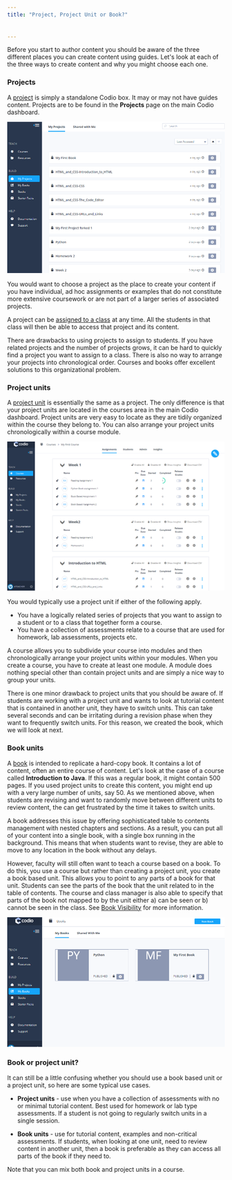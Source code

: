 ```yaml
---
title: "Project, Project Unit or Book?"


---
```


Before you start to author content you should be aware of the three different places you can create content using guides. Let's look at each of the three ways to create content and why you might choose each one.

### Projects
A [project](/project/what-is-a-project) is simply a standalone Codio box. It may or may not have guides content. Projects are to be found in the **Projects** page on the main Codio dashboard.

<img alt="My Projects" src="/img/projectslist.png" class="simple"/>


You would want to choose a project as the place to create your content if you have individual, ad hoc assignments or examples that do not constitute more extensive coursework or are not part of a larger series of associated projects.

A project can be [assigned to a class](/classes/unitmanagement/assign-project) at any time. All the students in that class will then be able to access that project and its content.

There are drawbacks to using projects to assign to students. If you have related projects and the number of projects grows, it can be hard to quickly find a project you want to assign to a class. There is also no way to arrange your projects into chronological order. Courses and books offer excellent solutions to this organizational problem.


### Project units
A [project unit](/courses/units/unit-add#projectunit) is essentially the same as a project. The only difference is that your project units are located in the courses area in the main Codio dashboard. Project units are very easy to locate as they are tidily organized within the course they belong to. You can also arrange your project units chronologically within a course module.


<img alt="Courses" src="/img/courseslist.png" class="simple"/>

You would typically use a project unit if either of the following apply.

- You have a logically related series of projects that you want to assign to a student or to a class that together form a course.
- You have a collection of assessments relate to a course that are used for homework, lab assessments, projects etc.

A course allows you to subdivide your course into modules and then chronologically arrange your project units within your modules. When you create a course, you have to create at least one module. A module does nothing special other than contain project units and are simply a nice way to group your units.

There is one minor drawback to project units that you should be aware of. If students are working with a project unit and wants to look at tutorial content that is contained in another unit, they have to switch units. This can take several seconds and can be irritating during a revision phase when they want to frequently switch units. For this reason, we created the book, which we will look at next.


### Book units
A [book](/books/introduction) is intended to replicate a hard-copy book. It contains a lot of content, often an entire course of content. Let's look at the case of a course called **Introduction to Java**. If this was a regular book, it might contain 500 pages. If you used project units to create this content, you might end up with a very large number of units, say 50.  As we mentioned above, when students are revising and want to randomly move between different units to review content, the can get frustrated by the time it takes to switch units.

A book addresses this issue by offering sophisticated table to contents management with nested chapters and sections. As a result, you can put all of your content into a single book, with a single box running in the background. This means that when students want to revise, they are able to move to any location in the book without any delays.

However, faculty will still often want to teach a course based on a book. To do this, you use a course but rather than creating a project unit, you create a book based unit. This allows you to point to any parts of a book for that unit. Students can see the parts of the book that the unit related to in the table of contents. The course and class manager is also able to specify that parts of the book not mapped to by the unit either a) can be seen or b) cannot be seen in the class. See [Book Visibility](/classes/classmanagement/bookvisibility) for more information.

<img alt="Books" src="/img/bookslist.png" class="simple"/>

### Book or project unit?
It can still be a little confusing whether you should use a book based unit or a project unit, so here are some typical use cases.

- **Project units** - use when you have a collection of assessments with no or minimal tutorial content. Best used for homework or lab type assessments. If a student is not going to regularly switch units in a single session.

- **Book units** - use for tutorial content, examples and non-critical assessments. If students, when looking at one unit, need to review content in another unit, then a book is preferable as they can access all parts of the book if they need to.


Note that you can mix both book and project units in a course.